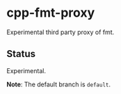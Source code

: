 # cpp-fmt-proxy

Experimental third party proxy of fmt.

## Status

Experimental.

**Note**: The default branch is `default`.
